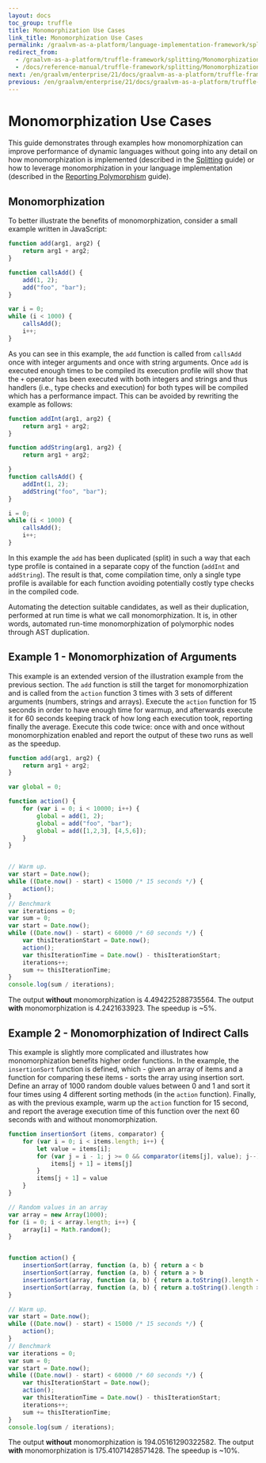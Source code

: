 ```yaml
---
layout: docs
toc_group: truffle
title: Monomorphization Use Cases
link_title: Monomorphization Use Cases
permalink: /graalvm-as-a-platform/language-implementation-framework/splitting/MonomorphizationUseCases/
redirect_from:
  - /graalvm-as-a-platform/truffle-framework/splitting/MonomorphizationUseCases/
  - /docs/reference-manual/truffle-framework/splitting/MonomorphizationUseCases/
next: /en/graalvm/enterprise/21/docs/graalvm-as-a-platform/truffle-framework/ReportingPolymorphism/
previous: /en/graalvm/enterprise/21/docs/graalvm-as-a-platform/truffle-framework/Splitting/
---
```

# Monomorphization Use Cases

This guide demonstrates through examples how monomorphization can improve performance of dynamic languages without going into any detail on how monomorphization is implemented (described in the [Splitting](Splitting.md) guide) or how to leverage monomorphization in your language implementation (described in the [Reporting Polymorphism](ReportingPolymorphism.md) guide).

## Monomorphization

To better illustrate the benefits of monomorphization, consider a small example written in JavaScript:

```js
function add(arg1, arg2) {
    return arg1 + arg2;
}

function callsAdd() {
    add(1, 2);
    add("foo", "bar");
}

var i = 0;
while (i < 1000) {
    callsAdd();
    i++;
}
```

As you can see in this example, the `add` function is called from `callsAdd` once with integer arguments and once with string arguments.
Once `add` is executed enough times to be compiled its execution profile will show that the `+` operator has been executed with both integers and strings and thus handlers (i.e., type checks and execution) for both types will be compiled which has a
performance impact.
This can be avoided by rewriting the example as follows:

```js
function addInt(arg1, arg2) {
    return arg1 + arg2;
}

function addString(arg1, arg2) {
    return arg1 + arg2;

}
function callsAdd() {
    addInt(1, 2);
    addString("foo", "bar");
}

i = 0;
while (i < 1000) {
    callsAdd();
    i++;
}
```

In this example the `add` has been duplicated (split) in such a way that each type profile is contained in a separate copy of the function (`addInt` and `addString`).
The result is that, come compilation time, only a single type profile is available for each function avoiding potentially costly type checks in the compiled code.

Automating the detection suitable candidates, as well as their duplication, performed at run time is what we call monomorphization.
It is, in other words, automated run-time monomorphization of polymorphic nodes through AST duplication.

## Example 1 - Monomorphization of Arguments

This example is an extended version of the illustration example from the previous section.
The `add` function is still the target for monomorphization and is called from the `action` function 3 times with 3 sets of different arguments (numbers, strings and arrays).
Execute the `action` function for 15 seconds in order to have enough time for warmup, and afterwards execute it for 60 seconds keeping track of how long each execution took, reporting finally the average.
Execute this code twice: once with and once without monomorphization enabled and report the output of these two runs as well as the speedup.

```js
function add(arg1, arg2) {
    return arg1 + arg2;
}

var global = 0;

function action() {
    for (var i = 0; i < 10000; i++) {
        global = add(1, 2);
        global = add("foo", "bar");
        global = add([1,2,3], [4,5,6]);
    }
}


// Warm up.
var start = Date.now();
while ((Date.now() - start) < 15000 /* 15 seconds */) {
    action();
}
// Benchmark
var iterations = 0;
var sum = 0;
var start = Date.now();
while ((Date.now() - start) < 60000 /* 60 seconds */) {
    var thisIterationStart = Date.now();
    action();
    var thisIterationTime = Date.now() - thisIterationStart;
    iterations++;
    sum += thisIterationTime;
}
console.log(sum / iterations);
```

The output **without** monomorphization is 4.494225288735564.
The output **with** monomorphization is 4.2421633923.
The speedup is ~5%.

## Example 2 - Monomorphization of Indirect Calls

This example is slightly more complicated and illustrates how monomorphization benefits higher order functions. In the example, the `insertionSort` function is defined, which - given an array of items and a function for comparing these items - sorts the array using insertion sort.
Define an array of 1000 random double values between 0 and 1 and sort it four times using 4 different sorting methods (in the `action` function).
Finally, as with the previous example, warm up the `action` function for 15 second, and report the average execution time of
this function over the next 60 seconds with and without monomorphization.

```js
function insertionSort (items, comparator) {
    for (var i = 0; i < items.length; i++) {
        let value = items[i];
        for (var j = i - 1; j >= 0 && comparator(items[j], value); j--) {
            items[j + 1] = items[j]
        }
        items[j + 1] = value
    }
}

// Random values in an array
var array = new Array(1000);
for (i = 0; i < array.length; i++) {
    array[i] = Math.random();
}


function action() {
    insertionSort(array, function (a, b) { return a < b                                      });
    insertionSort(array, function (a, b) { return a > b                                      });
    insertionSort(array, function (a, b) { return a.toString().length < b.toString().length; });
    insertionSort(array, function (a, b) { return a.toString().length > b.toString().length; });
}

// Warm up.
var start = Date.now();
while ((Date.now() - start) < 15000 /* 15 seconds */) {
    action();
}
// Benchmark
var iterations = 0;
var sum = 0;
var start = Date.now();
while ((Date.now() - start) < 60000 /* 60 seconds */) {
    var thisIterationStart = Date.now();
    action();
    var thisIterationTime = Date.now() - thisIterationStart;
    iterations++;
    sum += thisIterationTime;
}
console.log(sum / iterations);
```

The output **without** monomorphization is 194.05161290322582.
The output **with** monomorphization is 175.41071428571428.
The speedup is ~10%.
